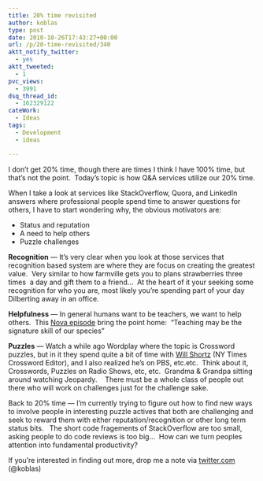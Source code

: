 ```yaml
---
title: 20% time revisited
author: koblas
type: post
date: 2010-10-26T17:43:27+00:00
url: /p/20-time-revisited/340
aktt_notify_twitter:
  - yes
aktt_tweeted:
  - 1
pvc_views:
  - 3991
dsq_thread_id:
  - 162329122
cateWork:
  - Ideas
tags:
  - Development
  - ideas

---
```

I don&#8217;t get 20% time, though there are times I think I have 100% time, but that&#8217;s not the point.  Today&#8217;s topic is how Q&A services utilize our 20% time.

When I take a look at services like StackOverflow, Quora, and LinkedIn answers where professional people spend time to answer questions for others, I have to start wondering why, the obvious motivators are:

  * Status and reputation
  * A need to help others
  * Puzzle challenges

**Recognition** &#8212; It&#8217;s very clear when you look at those services that recognition based system are where they are focus on creating the greatest value.  Very similar to how farmville gets you to plans strawberries three times  a day and gift them to a friend&#8230;  At the heart of it your seeking some recognition for who you are, most likely you&#8217;re spending part of your day Dilberting away in an office.

**Helpfulness** &#8212; In general humans want to be teachers, we want to help others.  This [Nova episode][1] bring the point home:  &#8220;Teaching may be the signature skill of our species&#8221;

**Puzzles** &#8212; Watch a while ago Wordplay where the topic is Crossword puzzles, but in it they spend quite a bit of time with [Will Shortz][2] (NY Times Crossword Editor), and I also realized he&#8217;s on PBS, etc.etc.  Think about it, Crosswords, Puzzles on Radio Shows, etc, etc.  Grandma & Grandpa sitting around watching Jeopardy.    There must be a whole class of people out there who will work on challenges just for the challenge sake.

Back to 20% time &#8212; I&#8217;m currently trying to figure out how to find new ways to involve people in interesting puzzle actives that both are challenging and seek to reward them with either reputation/recognition or other long term status bits.   The short code fragements of StackOverflow are too small, asking people to do code reviews is too big&#8230;  How can we turn peoples attention into fundamental productivity?

If you&#8217;re interested in finding out more, drop me a note via [twitter.com][3] (@koblas)

 [1]: http://www.pbs.org/wgbh/nova/body/what-makes-us-human.html
 [2]: http://en.wikipedia.org/wiki/Will_Shortz
 [3]: http://twitter.com/?status=@koblas
